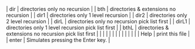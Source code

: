 | dir         | directories only no recursion                                                                     |
| bth         | directories & extensions no recursion                                                             |
| dir1        | directories only 1 level recursion                                                                |
| dir2        | directories only 2 level recursion                                                                |
| dirL        | directories only no recursion               pick list first                                       |
| dirL1       | directories only 1 level recursion          pick list first                                       |
| bthL        | directories & extensions no recursion       pick list first                                       |
|             |                                                                                                   |
|             |                                                                                                   |
|             |                                                                                                   |
|             |                                                                                                   |
| Help        | print this file                                                                                   |
| enter       | Simulates pressing the Enter key.                                                                 |
